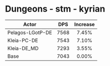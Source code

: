 # Dungeons - stm - kyrian
| Actor | DPS | Increase |
|---|:---:|:---:|
|Pelagos-LGotP-DE|7568|7.45%|
|Kleia-PC-DE|7543|7.10%|
|Kleia-DE_MD|7293|3.55%|
|Base|7043|0.00%|
